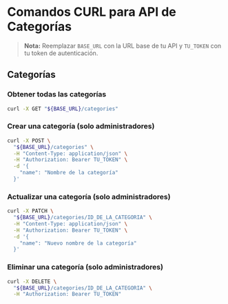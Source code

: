 # Comandos CURL para API de Categorías

> **Nota:** Reemplazar `BASE_URL` con la URL base de tu API y `TU_TOKEN` con tu token de autenticación.

## Categorías

### Obtener todas las categorías
```bash
curl -X GET "${BASE_URL}/categories"
```

### Crear una categoría (solo administradores)
```bash
curl -X POST \
  "${BASE_URL}/categories" \
  -H "Content-Type: application/json" \
  -H "Authorization: Bearer TU_TOKEN" \
  -d '{
    "name": "Nombre de la categoría"
  }'
```

### Actualizar una categoría (solo administradores)
```bash
curl -X PATCH \
  "${BASE_URL}/categories/ID_DE_LA_CATEGORIA" \
  -H "Content-Type: application/json" \
  -H "Authorization: Bearer TU_TOKEN" \
  -d '{
    "name": "Nuevo nombre de la categoría"
  }'
```

### Eliminar una categoría (solo administradores)
```bash
curl -X DELETE \
  "${BASE_URL}/categories/ID_DE_LA_CATEGORIA" \
  -H "Authorization: Bearer TU_TOKEN"
``` 
